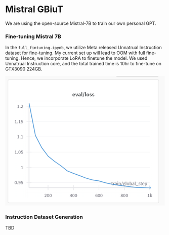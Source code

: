 # Mistral GBiuT
We are using the open-source Mistral-7B to train our own personal GPT.

### Fine-tuning Mistral 7B
In the `full_fintuning.ipynb`, we utilize Meta released Unnatrual Instruction dataset for fine-tuning. My current set up will lead to OOM with full fine-tuning. Hence, we incorporate LoRA to finetune the model. We used Unnatrual Instruction core, and the total trained time is 10hr to fine-tune on GTX3090 224GB.

![Image 1](./image/loss.png)

### Instruction Dataset Generation
TBD
